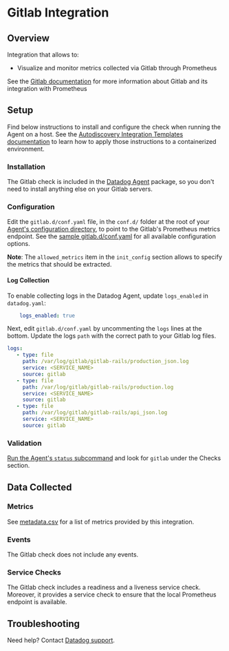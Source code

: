 # Gitlab Integration

## Overview

Integration that allows to:

* Visualize and monitor metrics collected via Gitlab through Prometheus

See the [Gitlab documentation][1] for more information about Gitlab and its integration with Prometheus

## Setup

Find below instructions to install and configure the check when running the Agent on a host. See the [Autodiscovery Integration Templates documentation][2] to learn how to apply those instructions to a containerized environment.

### Installation

The Gitlab check is included in the [Datadog Agent][3] package, so you don't need to install anything else on your Gitlab servers.

### Configuration

Edit the `gitlab.d/conf.yaml` file, in the `conf.d/` folder at the root of your [Agent's configuration directory][4], to point to the Gitlab's Prometheus metrics endpoint.
See the [sample gitlab.d/conf.yaml][5] for all available configuration options.

**Note**: The `allowed_metrics` item in the `init_config` section allows to specify the metrics that should be extracted.


#### Log Collection

To enable collecting logs in the Datadog Agent, update `logs_enabled` in `datadog.yaml`:
```yaml
    logs_enabled: true
```

Next, edit `gitlab.d/conf.yaml` by uncommenting the `logs` lines at the bottom. Update the logs `path` with the correct path to your Gitlab log files.

```yaml
logs:
   - type: file
     path: /var/log/gitlab/gitlab-rails/production_json.log
     service: <SERVICE_NAME>
     source: gitlab
   - type: file
     path: /var/log/gitlab/gitlab-rails/production.log
     service: <SERVICE_NAME>
     source: gitlab
   - type: file
     path: /var/log/gitlab/gitlab-rails/api_json.log
     service: <SERVICE_NAME>
     source: gitlab
```

### Validation

[Run the Agent's `status` subcommand][6] and look for `gitlab` under the Checks section.

## Data Collected
### Metrics
See [metadata.csv][7] for a list of metrics provided by this integration.

### Events
The Gitlab check does not include any events.

### Service Checks
The Gitlab check includes a readiness and a liveness service check.
Moreover, it provides a service check to ensure that the local Prometheus endpoint is available.

## Troubleshooting
Need help? Contact [Datadog support][8].

[1]: https://docs.gitlab.com/ee/administration/monitoring/prometheus
[2]: https://docs.datadoghq.com/agent/autodiscovery/integrations
[3]: https://app.datadoghq.com/account/settings#agent
[4]: https://docs.datadoghq.com/agent/guide/agent-configuration-files/?tab=agentv6#agent-configuration-directory
[5]: https://github.com/DataDog/integrations-core/blob/master/gitlab/datadog_checks/gitlab/data/conf.yaml.example
[6]: https://docs.datadoghq.com/agent/guide/agent-commands/?tab=agentv6#agent-status-and-information
[7]: https://github.com/DataDog/integrations-core/blob/master/gitlab/metadata.csv
[8]: https://docs.datadoghq.com/help
